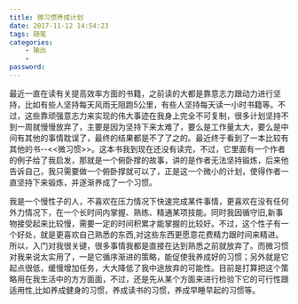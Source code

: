 ```yaml
---
title: 微习惯养成计划
date: 2017-11-12 14:54:23
tags: 随笔
categories:
    - 输出
    - 
password: 
---
```


最近一直在读有关提高效率方面的书籍，之前读的大都是靠意志力跟动力进行坚持，比如有些人坚持每天风雨无阻跑5公里，有些人坚持每天读一小时书籍等。不过，这些靠顽强意志力来实现的伟大事迹在我身上完全不可复制，很多计划坚持不到一周就慢慢放弃了，主要是因为坚持下来太难了，要么是工作量太大，要么是中间有其他的事情耽误了，最终的结果都是不了了之的。最近终于看到了一本比较有其他的书--<<微习惯>>。这本书我到现在还没有读完，不过，它里面有一个作者的例子给了我启发，那就是一个俯卧撑的故事，讲的是作者无法坚持锻炼，后来他告诉自己，我只需要做一个俯卧撑就可以了，正是这一个微小的计划，使得作者一直坚持下来锻炼，并逐渐养成了一个习惯。

我是一个慢性子的人，不喜欢在压力情况下快速完成某件事情，更喜欢在没有任何外力情况下，在一个长时间内掌握、熟练、精通某项技能。同时我因循守旧,新事物接受起来比较慢，需要一定的时间积累才能掌握的比较好。不过，这个性子有一个好处，就是更喜欢自己熟悉的东西,对这些东西更愿意花费精力跟时间来精进。所以，入门对我很关键，很多事情我都是直接在达到熟悉之前就放弃了。而微习惯对我来说太实用了，一是它循序渐进的策略，能促使我养成好的习惯；另外就是它起点很低，缓慢增加任务，大大降低了我中途放弃的可能性。目前是打算把这个策略用在我生活中的方方面面，不过，还是先从某个方面来进行检验下它的可行性跟适用性,比如养成健身的习惯，养成读书的习惯，养成早睡早起的习惯等。
